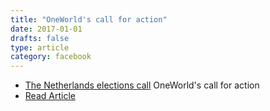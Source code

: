 ```yaml
---
title: "OneWorld's call for action"
date: 2017-01-01
drafts: false
type: article
category: facebook 
---
```


- [The Netherlands elections call](/NetherlandsElections) OneWorld's call for action
- [Read Article](https://www.oneworld.nl/deze-tool-checkt-facebook-echt-de-verkiezingen-beinvloedt)
